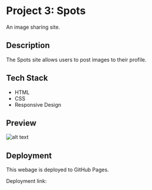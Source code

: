 # Project 3: Spots

An image sharing site.

## Description

The Spots site allows users to post images to their profile. 
  
## Tech Stack

* HTML
* CSS
* Responsive Design

## Preview

![alt text](Spots.gif)

## Deployment

This webage is deployed to GitHub Pages.

Deployment link: 





